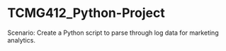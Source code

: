 # TCMG412_Python-Project
Scenario: Create a Python script to parse through log data for marketing analytics.
